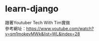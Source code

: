# learn-django
跟著Youtuber Tech With Tim實做  
參考網址：https://www.youtube.com/watch?v=sm1mokevMWk&list=WL&index=28
